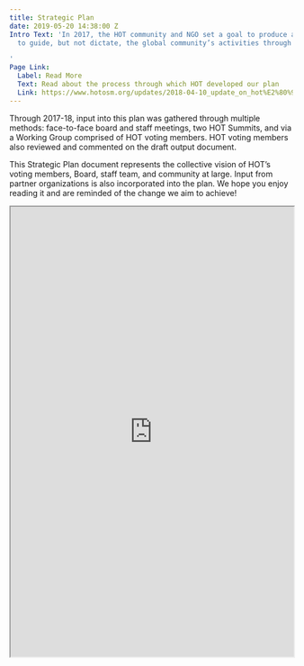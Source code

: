 ```yaml
---
title: Strategic Plan
date: 2019-05-20 14:38:00 Z
Intro Text: 'In 2017, the HOT community and NGO set a goal to produce a flexible plan
  to guide, but not dictate, the global community’s activities through 2021 and beyond.

'
Page Link:
  Label: Read More
  Text: Read about the process through which HOT developed our plan
  Link: https://www.hotosm.org/updates/2018-04-10_update_on_hot%E2%80%99s_strategic_planning_process
---
```


Through 2017-18, input into this plan was gathered through multiple methods: face-to-face board and staff meetings, two HOT Summits, and via a Working Group comprised of HOT voting members. HOT voting members also reviewed and commented on the draft output document.

This Strategic Plan document represents the collective vision of HOT’s voting members, Board, staff team, and community at large. Input from partner organizations is also incorporated into the plan. We hope you enjoy reading it and are reminded of the change we aim to achieve!

<iframe width="100%" height="800px"
src="https://docs.google.com/document/d/e/2PACX-1vSOjJ9uuyUrexxuZX3_thHR03hZAe8OYNasMfGyoq5OhQpkEl8B3yVZ0NMJSLfRhbEvP_SRHL0u5qfW/pub?embedded=true"></iframe>